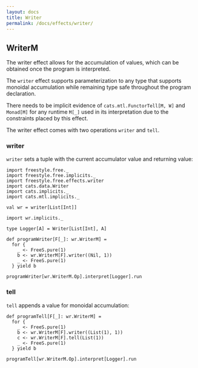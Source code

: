 ```yaml
---
layout: docs
title: Writer
permalink: /docs/effects/writer/
---
```


## WriterM

The writer effect allows for the accumulation of values, which can be obtained once the program is interpreted.

The `writer` effect supports parameterization to any type that supports monoidal accumulation while remaining type safe throughout the program declaration. 

There needs to be implicit evidence of `cats.mtl.FunctorTell[M, W]` and `Monad[M]`
for any runtime `M[_]` used in its interpretation due to the constraints placed by this effect. 

The writer effect comes with two operations `writer` and `tell`.

### writer

`writer` sets a tuple with the current accumulator value and returning value:

```tut:book
import freestyle.free._
import freestyle.free.implicits._
import freestyle.free.effects.writer
import cats.data.Writer
import cats.implicits._
import cats.mtl.implicits._

val wr = writer[List[Int]]

import wr.implicits._

type Logger[A] = Writer[List[Int], A]

def programWriter[F[_]: wr.WriterM] =
  for {
    _ <- FreeS.pure(1)
    b <- wr.WriterM[F].writer((Nil, 1))
    _ <- FreeS.pure(1)
  } yield b
  
programWriter[wr.WriterM.Op].interpret[Logger].run
```

### tell

`tell` appends a value for monoidal accumulation:

```tut:book
def programTell[F[_]: wr.WriterM] =
  for {
    _ <- FreeS.pure(1)
    b <- wr.WriterM[F].writer((List(1), 1))
    c <- wr.WriterM[F].tell(List(1))
    _ <- FreeS.pure(1)
  } yield b
      
programTell[wr.WriterM.Op].interpret[Logger].run
```
